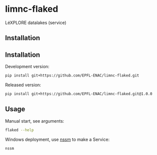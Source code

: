 # limnc-flaked

LéXPLORE datalakes (service)

## Installation

## Installation

Development version:

```bash
pip install git+https://github.com/EPFL-ENAC/limnc-flaked.git
```

Released version:

```bash
pip install git+https://github.com/EPFL-ENAC/limnc-flaked.git@1.0.0
```

## Usage

Manual start, see arguments:

```bash
flaked --help
```

Windows deployment, use [nssm](https://nssm.cc/) to make a Service:

```bash
nssm
```
